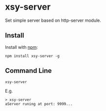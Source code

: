 # xsy-server

Set simple server based on http-server module.

## Install

Install with [npm](http://github.com/isaacs/npm):

    npm install xsy-server -g

## Command Line

    xsy-server

E.g.

    > xsy-server
    aServer runing at port: 9999...